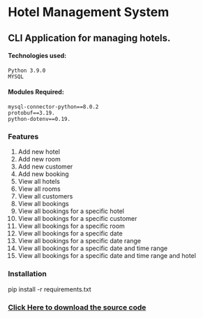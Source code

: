 # Hotel Management System

## CLI Application for managing hotels.

#### Technologies used:
    Python 3.9.0
    MYSQL

#### Modules Required: 
    mysql-connector-python==8.0.2    
    protobuf==3.19.  
    python-dotenv==0.19.    

    
### Features

1. Add new hotel
2. Add new room
3. Add new customer
4. Add new booking
5. View all hotels
6. View all rooms
7. View all customers
8. View all bookings
9. View all bookings for a specific hotel
10. View all bookings for a specific customer
11. View all bookings for a specific room
12. View all bookings for a specific date
13. View all bookings for a specific date range
14. View all bookings for a specific date and time range
15. View all bookings for a specific date and time range and hotel

### Installation
pip install -r requirements.txt

### [Click Here to download the source code](https://github.com/Anurag30112003/School-Project-2)
